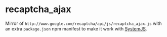recaptcha_ajax
==============

Mirror of `http://www.google.com/recaptcha/api/js/recaptcha_ajax.js` with an
extra `package.json` npm manifest to make it work with
[SystemJS](https://github.com/systemjs/systemjs).
